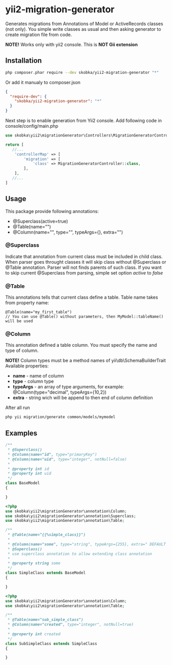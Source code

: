# yii2-migration-generator
Generates migrations from Annotations of Model or ActiveRecords classes (not only). You simple write classes as usual and then asking generator to create migration file from code.

**NOTE!** Works only with yii2 console. This is **NOT Gii extension**

## Installation 

```bash
php composer.phar require --dev skobka/yii2-migration-generator "*"
```
Or add it manualy to composer.json
```json
{
  "require-dev": {
    "skobka/yii2-migration-generator": "*"
  }
}
```

Next step is to enable generation from Yii2 console. Add following code in console/config/main.php
```php
use skobka\yii2\migrationGenerator\Controllers\MigrationGeneratorController;

return [
   //...
    'controllerMap' => [
        'migration' => [
            'class' => MigrationGeneratorController::class,
        ],
    ],
   //...
]
```

## Usage
This package provide following annotations:
- @Superclass(active=true)
- @Table(name="")
- @Column(name="", type="", typeArgs={}, extra="")

### @Superclass
Indicate that annotation from current class must be included in child class. When parser goes throught classes it will skip class without @Superclass or @Table annotation. Parser will not finds parents of such class. 
If you want to skip current @Superclass from parsing, simple set option *active* to *false*

### @Table
This annotations tells that current class define a table. Table name takes from property name:
```
@Table(name="my_first_table")
// You can use @Table() without parameters, then MyModel::tableName() will be used
```

### @Column
This annotation defined a table column. You must specify the name and type of column. 

**NOTE!** Column types must be a method names of yii\db\SchemaBuilderTrait
Available properties:
- **name** - name of column
- **type** - column type
- **typeArgs** - an array of type arguments, for example: @Column(type="decimal", typeArgs={10,2})
- **extra** - string wich will be append to then end of column definition 


After all run
```bash
php yii migration/generate common/models/mymodel 
```

## Examples
```php
/**
 * @Superclass()
 * @Column(name="id", type="primaryKey")
 * @Column(name="uid", type="integer", notNull=false)
 * 
 * @property int id
 * @property int uid
 */
class BaseModel
{

}
```

```php
<?php
use skobka\yii2\migrationGenerator\annotation\Column;
use skobka\yii2\migrationGenerator\annotation\Superclass;
use skobka\yii2\migrationGenerator\annotation\Table;

/**
 * @Table(name="{{%simple_class}}")
 *
 * @Column(name="some", type="string", typeArgs={255}, extra=" DEFAULT '0'")
 * @Superclass()
 * use superclass annotation to allow extending class annotation
 *
 * @property string some
 */
class SimpleClass extends BaseModel
{

}
```

```php
<?php
use skobka\yii2\migrationGenerator\annotation\Column;
use skobka\yii2\migrationGenerator\annotation\Table;

/**
 * @Table(name="sub_simple_class")
 * @Column(name="created", type="integer", notNull=true)
 *
 * @property int created
 */
class SubSimpleClass extends SimpleClass
{

}
```
 





